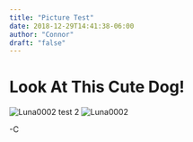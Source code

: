 ```yaml
---
title: "Picture Test"
date: 2018-12-29T14:41:38-06:00
author: "Connor"
draft: "false"
---
```


Look At This Cute Dog!
======================
![Luna0002](/CubicleCore_blog/Posts/images/luna0001.jpeg)
test 2
![Luna0002](https://cubiclecore.github.io/CubicleCore_blog/Posts/images/luna0001.jpeg)

-C

